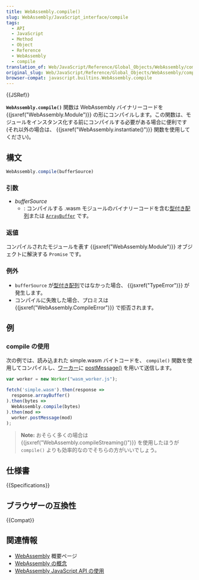 ```yaml
---
title: WebAssembly.compile()
slug: WebAssembly/JavaScript_interface/compile
tags:
  - API
  - JavaScript
  - Method
  - Object
  - Reference
  - WebAssembly
  - compile
translation_of: Web/JavaScript/Reference/Global_Objects/WebAssembly/compile
original_slug: Web/JavaScript/Reference/Global_Objects/WebAssembly/compile
browser-compat: javascript.builtins.WebAssembly.compile
---
```


{{JSRef}}

**`WebAssembly.compile()`** 関数は WebAssembly バイナリーコードを {{jsxref("WebAssembly.Module")}} の形にコンパイルします。この関数は、モジュールをインスタンス化する前にコンパイルする必要がある場合に便利です (それ以外の場合は、 {{jsxref("WebAssembly.instantiate()")}} 関数を使用してください)。</p>

## 構文

```js
WebAssembly.compile(bufferSource)
```

### 引数

- _bufferSource_
  - : コンパイルする .wasm モジュールのバイナリーコードを含む[型付き配列](/ja/docs/Web/JavaScript/Typed_arrays)または [`ArrayBuffer`](/ja/docs/Web/JavaScript/Reference/Global_Objects/ArrayBuffer) です。

### 返値

コンパイルされたモジュールを表す {{jsxref("WebAssembly.Module")}} オブジェクトに解決する `Promise` です。

### 例外

- `bufferSource` が[型付き配列](/ja/docs/Web/JavaScript/Typed_arrays)ではなかった場合、 {{jsxref("TypeError")}} が発生します。
- コンパイルに失敗した場合、プロミスは {{jsxref("WebAssembly.CompileError")}} で拒否されます。

## 例

### compile の使用

次の例では、読み込まれた simple.wasm バイトコードを、 `compile()` 関数を使用してコンパイルし、[ワーカー](/ja/docs/Web/API/Web_Workers_API)に [postMessage()](/ja/docs/Web/API/Worker/postMessage) を用いて送信します。

```js
var worker = new Worker("wasm_worker.js");

fetch('simple.wasm').then(response =>
  response.arrayBuffer()
).then(bytes =>
  WebAssembly.compile(bytes)
).then(mod =>
  worker.postMessage(mod)
);
```

> **Note:** おそらく多くの場合は {{jsxref("WebAssembly.compileStreaming()")}} を使用したほうが `compile()` よりも効率的なのでそちらの方がいいでしょう。

## 仕様書

{{Specifications}}

## ブラウザーの互換性

{{Compat}}

## 関連情報

- [WebAssembly](/ja/docs/WebAssembly) 概要ページ
- [WebAssembly の概念](/ja/docs/WebAssembly/Concepts)
- [WebAssembly JavaScript API の使用](/ja/docs/WebAssembly/Using_the_JavaScript_API)
